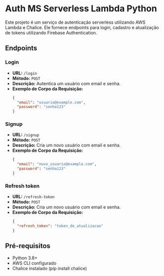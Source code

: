 # Auth MS Serverless Lambda Python

Este projeto é um serviço de autenticação serverless utilizando AWS Lambda e Chalice. Ele fornece endpoints para login, cadastro e atualização de tokens utilizando Firebase Authentication.

## Endpoints

### Login

- **URL:** `/login`
- **Método:** `POST`
- **Descrição:** Autentica um usuário com email e senha.
- **Exemplo de Corpo da Requisição:**
  ```json
  {
    "email": "usuario@example.com",
    "password": "senha123"
  }

### Signup

- **URL:** `/signup`
- **Método:** `POST`
- **Descrição:** Cria um novo usuário com email e senha.
- **Exemplo de Corpo da Requisição:**
  ```json
  {
    "email": "novo_usuario@example.com",
    "password": "senha123"
  }

### Refresh token

- **URL:** `/refresh-token`
- **Método:** `POST`
- **Descrição:** Cria um novo usuário com email e senha.
- **Exemplo de Corpo da Requisição:**
  ```json
  {
    "refresh_token": "token_de_atualizacao"
  }

## Pré-requisitos

- Python 3.8+
- AWS CLI configurado
- Chalice instalado (pip install chalice)

